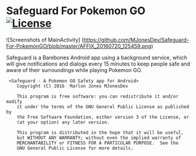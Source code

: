 # Safeguard For Pokemon GO [![License](https://img.shields.io/badge/license-GPLv3-blue.svg)](https://github.com/MJonesDev/Safeguard-for-PokemonGO/blob/master/LICENSE.txt)
![Screenshots of MainActivity] (https://github.com/MJonesDev/Safeguard-For-PokemonGO/blob/master/AFFIX_20160720_125459.png)

Safeguard is a Barebones Android app using a background service,
which will give notifications and dialogs every 15 minutes to keep people
safe and aware of their surroundings while playing Pokemon GO. 
````
 <Safeguard - A Pokemon GO Safety app for Android>
    Copyright (C) 2016  Marlon Jones MJonesDev

    This program is free software: you can redistribute it and/or modify
    it under the terms of the GNU General Public License as published by
    the Free Software Foundation, either version 3 of the License, or
    (at your option) any later version.

    This program is distributed in the hope that it will be useful,
    but WITHOUT ANY WARRANTY; without even the implied warranty of
    MERCHANTABILITY or FITNESS FOR A PARTICULAR PURPOSE.  See the
    GNU General Public License for more details.
````
